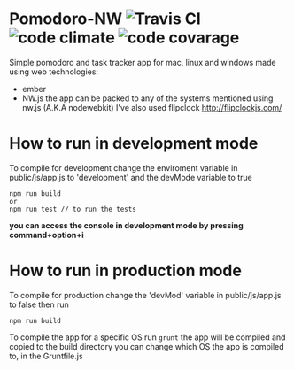 # Pomodoro-NW   ![Travis CI](https://travis-ci.org/0000marcell/Pomodoro-NW.svg?branch=master "Travis CI")  ![code climate](https://codeclimate.com/github/0000marcell/Pomodoro-NW/badges/gpa.svg "code climate") ![code covarage](https://codeclimate.com/github/0000marcell/Pomodoro-NW/badges/coverage.svg "code covarage")

Simple pomodoro and task tracker app for mac, linux and windows made using web technologies:
* ember
* NW.js
the app can be packed to any of the systems mentioned using nw.js (A.K.A nodewebkit) 
I've also used flipclock http://flipclockjs.com/

# How to run in development mode
To compile for development change the enviroment variable in public/js/app.js to 'development'
and the devMode variable to true
```
npm run build
or
npm run test // to run the tests
```
**you can access the console in development mode by pressing command+option+i**
# How to run in production mode

To compile for production change the 'devMod' variable in public/js/app.js to false 
then run 
```
npm run build
```
To compile the app for a specific OS run `grunt` the app will be compiled and copied to the build directory
you can change which OS the app is compiled to, in the Gruntfile.js
